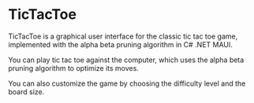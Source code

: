 # TicTacToe
TicTacToe is a graphical user interface for the classic tic tac toe game, implemented with the alpha beta pruning algorithm in C# .NET MAUI.

You can play tic tac toe against the computer, which uses the alpha beta pruning algorithm to optimize its moves.

You can also customize the game by choosing the difficulty level and the board size.
